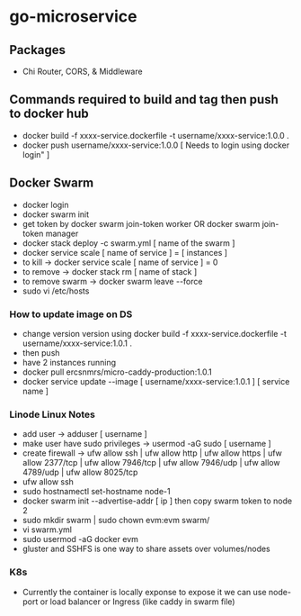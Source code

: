 # go-microservice

## Packages
- Chi Router, CORS, & Middleware

## Commands required to build and tag then push to docker hub
- docker build -f xxxx-service.dockerfile -t username/xxxx-service:1.0.0 .
- docker push username/xxxx-service:1.0.0 [ Needs to login using docker login" ]

## Docker Swarm
- docker login
- docker swarm init
- get token by docker swarm join-token worker OR docker swarm join-token manager
- docker stack deploy -c swarm.yml [ name of the swarm ]
- docker service scale [ name of service ] = [ instances ]
- to kill -> docker service scale [ name of service ] = 0
- to remove -> docker stack rm [ name of stack ] 
- to remove swarm -> docker swarm leave --force
- sudo vi /etc/hosts

### How to update image on DS
- change version version using docker build -f xxxx-service.dockerfile -t username/xxxx-service:1.0.1 .
- then push
- have 2 instances running
- docker pull ercsnmrs/micro-caddy-production:1.0.1 
- docker service update --image [ username/xxxx-service:1.0.1 ] [ service name ] 

### Linode Linux Notes
- add user -> adduser [ username ]
- make user have sudo privileges -> usermod -aG sudo [ username ]
- create firewall -> ufw allow ssh | ufw allow http | ufw allow https | ufw allow 2377/tcp | ufw allow 7946/tcp | ufw allow 7946/udp | ufw allow 4789/udp | ufw allow 8025/tcp
- ufw allow ssh
- sudo hostnamectl set-hostname node-1
- docker swarm init --advertise-addr [ ip ] then copy swarm token to node 2
- sudo mkdir swarm | sudo chown evm:evm swarm/
-  vi swarm.yml
- sudo usermod -aG docker evm
- gluster and SSHFS is one way to share assets over volumes/nodes

### K8s
- Currently the container is locally exponse to expose it we can use node-port or load balancer or Ingress (like caddy in swarm file)
